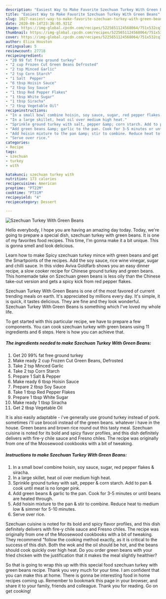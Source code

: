 ```yaml
---
description: "Easiest Way to Make Favorite Szechuan Turkey With Green Beans"
title: "Easiest Way to Make Favorite Szechuan Turkey With Green Beans"
slug: 1027-easiest-way-to-make-favorite-szechuan-turkey-with-green-beans
date: 2020-09-14T23:36:05.921Z
image: https://img-global.cpcdn.com/recipes/5225651124568064/751x532cq70/szechuan-turkey-with-green-beans-recipe-main-photo.jpg
thumbnail: https://img-global.cpcdn.com/recipes/5225651124568064/751x532cq70/szechuan-turkey-with-green-beans-recipe-main-photo.jpg
cover: https://img-global.cpcdn.com/recipes/5225651124568064/751x532cq70/szechuan-turkey-with-green-beans-recipe-main-photo.jpg
author: Eliza Houston
ratingvalue: 5
reviewcount: 27718
recipeingredient:
- "20 99 fat free ground turkey"
- "2 cup Frozen Cut Green Beans Defrosted"
- "2 tsp Minced Garlic"
- "2 tsp Corn Starch"
- "1 Salt  Pepper"
- "6 tbsp Hoisin Sauce"
- "2 tbsp Soy Sauce"
- "1 tbsp Red Pepper Flakes"
- "1 tbsp White Sugar"
- "1 tbsp Siracha"
- "2 tbsp Vegetable Oil"
recipeinstructions:
- "In a small bowl combine hoisin, soy sauce, sugar, red pepper flakes &amp; siracha."
- "In a large skillet, heat oil over medium high heat."
- "Sprinkle ground turkey with salt, pepper &amp; corn starch. Add to pan &amp; cook until meat is no longer pink."
- "Add green beans &amp; garlic to the pan. Cook for 3-5 minutes or until beans are heated through."
- "Add hoisin mixture to the pan &amp; stir to combine. Reduce heat to medium low &amp; simmer for 5-10 minutes."
- "Serve over rice."
categories:
- Recipe
tags:
- szechuan
- turkey
- with

katakunci: szechuan turkey with 
nutrition: 173 calories
recipecuisine: American
preptime: "PT22M"
cooktime: "PT31M"
recipeyield: "4"
recipecategory: Dessert

---
```



![Szechuan Turkey With Green Beans](https://img-global.cpcdn.com/recipes/5225651124568064/751x532cq70/szechuan-turkey-with-green-beans-recipe-main-photo.jpg)

Hello everybody, I hope you are having an amazing day today. Today, we're going to prepare a special dish, szechuan turkey with green beans. It is one of my favorites food recipes. This time, I'm gonna make it a bit unique. This is gonna smell and look delicious.

Learn how to make Spicy szechuan turkey mince with green beans and get the Smartpoints of the recipes. Add the soy sauce, rice wine vinegar, sugar and chilli sauce. In this video Aviva Goldfarb shows you an easy dinner recipe, a slow cooker recipe for Chinese ground turkey and green beans. This homemade take on Szechuan green beans is less oily than the Chinese take-out version and gets a spicy kick from red pepper flakes.

Szechuan Turkey With Green Beans is one of the most favored of current trending meals on earth. It's appreciated by millions every day. It's simple, it is quick, it tastes delicious. They are fine and they look wonderful. Szechuan Turkey With Green Beans is something which I've loved my whole life.


To get started with this particular recipe, we have to prepare a few components. You can cook szechuan turkey with green beans using 11 ingredients and 6 steps. Here is how you can achieve that.

<!--inarticleads1-->

##### The ingredients needed to make Szechuan Turkey With Green Beans:

1. Get 20 99% fat free ground turkey
1. Make ready 2 cup Frozen Cut Green Beans, Defrosted
1. Take 2 tsp Minced Garlic
1. Take 2 tsp Corn Starch
1. Prepare 1 Salt &amp; Pepper
1. Make ready 6 tbsp Hoisin Sauce
1. Prepare 2 tbsp Soy Sauce
1. Take 1 tbsp Red Pepper Flakes
1. Prepare 1 tbsp White Sugar
1. Make ready 1 tbsp Siracha
1. Get 2 tbsp Vegetable Oil


It is also easily adaptable - i&#39;ve generally use ground turkey instead of pork. sometimes i&#39;ll use brocoli instead of the green beans. whatever i have in the house. Green beans and brown rice round out this tasty meal. Szechuan cuisine is noted for its bold and spicy flavor profiles, and this dish definitely delivers with fire-y chile sauce and Fresno chiles. The recipe was originally from one of the Moosewood cookbooks with a bit of tweaking. 

<!--inarticleads2-->

##### Instructions to make Szechuan Turkey With Green Beans:

1. In a small bowl combine hoisin, soy sauce, sugar, red pepper flakes &amp; siracha.
1. In a large skillet, heat oil over medium high heat.
1. Sprinkle ground turkey with salt, pepper &amp; corn starch. Add to pan &amp; cook until meat is no longer pink.
1. Add green beans &amp; garlic to the pan. Cook for 3-5 minutes or until beans are heated through.
1. Add hoisin mixture to the pan &amp; stir to combine. Reduce heat to medium low &amp; simmer for 5-10 minutes.
1. Serve over rice.


Szechuan cuisine is noted for its bold and spicy flavor profiles, and this dish definitely delivers with fire-y chile sauce and Fresno chiles. The recipe was originally from one of the Moosewood cookbooks with a bit of tweaking. They recommend &#34;follow the cooking method exactly, as it is critical to the success of this dish. Both the wok and the oil should be hot, and the beans should cook quickly over high heat. Do you order green beans with your fried chicken with the justification that it makes the meal slightly healthier? 

So that is going to wrap this up with this special food szechuan turkey with green beans recipe. Thank you very much for your time. I am confident that you can make this at home. There is gonna be interesting food in home recipes coming up. Remember to bookmark this page in your browser, and share it to your family, friends and colleague. Thank you for reading. Go on get cooking!
